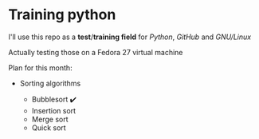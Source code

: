 # Training python

I'll use this repo as a **test**/**training field** for *Python*, *GitHub* and *GNU/Linux*

Actually testing those on a Fedora 27 virtual machine

Plan for this month:

* Sorting algorithms
  
  * Bubblesort :heavy_check_mark:
  * Insertion sort
  * Merge sort
  * Quick sort